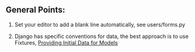 ## General Points:
1. Set your editor to add a blank line automatically, see users/forms.py

2. Django has specific conventions for data, the best approach is to use Fixtures, [Providing Initial Data for Models]( https://docs.djangoproject.com/en/3.2/howto/initial-data/)
